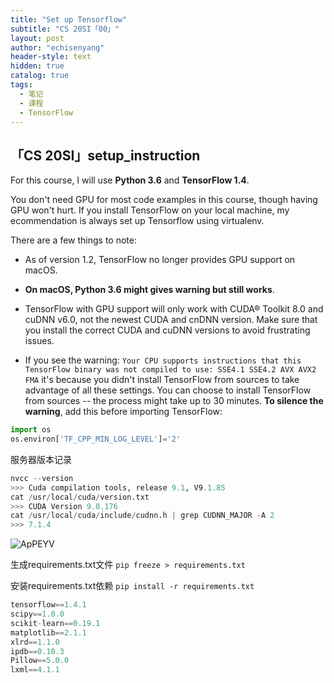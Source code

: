 ```yaml
---
title: "Set up Tensorflow"
subtitle: "CS 20SI「00」"
layout: post
author: "echisenyang"
header-style: text
hidden: true
catalog: true
tags:
  - 笔记
  - 课程
  - TensorFlow
---
```




## **「CS 20SI」setup_instruction**

For this course, I will use **Python 3.6** and **TensorFlow 1.4**. 

You don't need GPU for most code examples in this course, though having GPU won't hurt. If you install TensorFlow on your local machine, my ecommendation is always set up Tensorflow using virtualenv.

There are a few things to note:

- As of version 1.2, TensorFlow no longer provides GPU support on macOS.

- **On macOS, Python 3.6 might gives warning but still works**.

- TensorFlow with GPU support will only work with CUDA® Toolkit 8.0 and cuDNN v6.0, not the newest CUDA and cnDNN version. Make sure that you install the correct CUDA and cuDNN versions to avoid frustrating issues.

- If you see the warning: `Your CPU supports instructions that this TensorFlow binary was not compiled to use: SSE4.1 SSE4.2 AVX AVX2 FMA` it's because you didn't install TensorFlow from sources to take advantage of all these settings. You can choose to install TensorFlow from sources -- the process might take up to 30 minutes. **To silence the warning**, add this before importing TensorFlow:

```python
import os
os.environ['TF_CPP_MIN_LOG_LEVEL']='2'
```

服务器版本记录

```python
nvcc --version
>>> Cuda compilation tools, release 9.1, V9.1.85
cat /usr/local/cuda/version.txt
>>> CUDA Version 9.0.176
cat /usr/local/cuda/include/cudnn.h | grep CUDNN_MAJOR -A 2
>>> 7.1.4
```

![ApPEYV](https://gitee.com/echisenyang/GiteeForUpicUse/raw/master/uPic/ApPEYV.png)

生成requirements.txt文件 `pip freeze > requirements.txt`

安装requirements.txt依赖 `pip install -r requirements.txt`

```python
tensorflow==1.4.1
scipy==1.0.0
scikit-learn==0.19.1
matplotlib==2.1.1
xlrd==1.1.0
ipdb==0.10.3
Pillow==5.0.0
lxml==4.1.1
```

